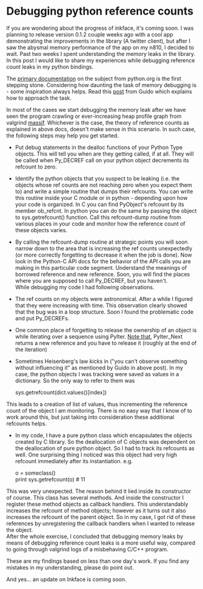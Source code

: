 Debugging python reference counts
===
If you are wondering about the progress of inkface, it's coming soon. I was planning to release version 0.1.2 couple weeks ago with a cool app demonstrating the improvements in the library (A twitter client), but after I saw the abysmal memory performance of the app on my n810, I decided to wait. Past two weeks I spent understanding the memory leaks in the library. In this post I would like to share my experiences while debugging reference count leaks in my python bindings.  
  
The [primary documentation][0] on the subject from python.org is the first stepping stone. Considering how daunting the task of memory debugging is - some inspiration always helps. Read this [post][1] from Guido which explains how to approach the task.  
  
In most of the cases we start debugging the memory leak after we have seen the program crawling or ever-increasing heap profile graph from valgrind [massif][2]. Whichever is the case, the theory of reference counts as explained in above docs, doesn't make sense in this scenario. In such case, the following steps may help you get started.  

* Put debug statements in the dealloc functions of your Python Type objects. This will tell you when are they getting called, if at all. They will be called when Py\_DECREF call on your python object decrements its refcount to zero.
* Identify the python objects that you suspect to be leaking (i.e. the objects whose ref counts are not reaching zero when you expect them to) and write a simple routine that dumps their refcounts. You can write this routine inside your C module or in python - depending upon how your code is organized. In C you can find PyObject's refcount by its member ob\_refcnt. In python you can do the same by passing the object to sys.getrefcount() function. Call this refcount-dump routine from various places in your code and monitor how the reference count of these objects varies.
* By calling the refcount-dump routine at strategic points you will soon narrow down to the area that is increasing the ref counts unexpectedly (or more correctly forgetting to decrease it when the job is done). Now look in the Python-C API docs for the behavior of the API calls you are making in this particular code segment. Understand the meanings of borrowed reference and new reference. Soon, you will find the places where you are supposed to call Py\_DECREF, but you haven't.  
While debugging my code I had following observations.  

* The ref counts on my objects were astronomical. After a while I figured that they were increasing with time. This observation clearly showed that the bug was in a loop structure. Soon I found the problematic code and put Py\_DECREFs.
* One common place of forgetting to release the ownership of an object is while iterating over a sequence using PyIter. [Note that][3], PyIter\_Next returns a new reference and you have to release it (roughly at the end of the iteration)
* Sometimes Heisenberg's law kicks in ("you can't observe something without influencing it" as mentioned by Guido in above post). In my case, the python objects I was tracking were saved as values in a dictionary. So the only way to refer to them was 
    
    sys.getrefcount(dict.values()[index])

This leads to a creation of list of values, thus incrementing the reference count of the object I am monitoring. There is no easy way that I know of to work around this, but just taking into consideration these additional refcounts helps. 
* In my code, I have a pure python class which encapsulates the objects created by C library. So the deallocation of C objects was dependent on the deallocation of pure python object. So I had to track its refcounts as well. One surprising thing I noticed was this object had very high refcount immediately after its instantiation. e.g.  

    o = someclass()  
    print sys.getrefcount(o)  # 11  
    

This was very unexpected. The reason behind it lied inside its constructor of course. This class has several methods. And inside the constructor I register these method objects as callback handlers. This understandably increases the refcount of method objects; however as it turns out it also increases the refcount of the parent object. So in my case, I got rid of these references by unregistering the callback handlers when I wanted to release the object.  
After the whole exercise, I concluded that debugging memory leaks by means of debugging reference count leaks is a more useful way, compared to going through valgrind logs of a misbehaving C/C++ program.  
  
These are my findings based on less than one day's work. If you find any mistakes in my understanding, please do point out.  
  
And yes... an update on Inkface is coming soon.

[0]: http://www.python.org/doc/2.5.2/ext/refcounts.html
[1]: http://www.python.org/doc/essays/refcnt/
[2]: http://valgrind.org/docs/manual/ms-manual.html
[3]: http://www.python.org/doc/2.5.2/api/iterator.html#l2h-356

